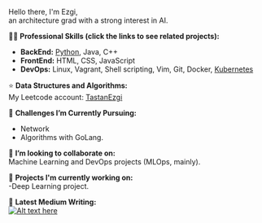 Hello there, I'm Ezgi, </br>
an architecture grad with a strong interest in AI.

👨‍💻 **Professional Skills (click the links to see related projects):** 
- **BackEnd:** [Python](https://github.com/EzgiTastan/PongPy), Java, C++
- **FrontEnd:** HTML, CSS, JavaScript
- **DevOps:** Linux, Vagrant, Shell scripting, Vim, Git, Docker, [Kubernetes](https://github.com/EzgiTastan/k8s)

⭐️ **Data Structures and Algorithms:**  
My Leetcode account: [TastanEzgi](https://leetcode.com/TastanEzgi/)

🌱 **Challenges I’m Currently Pursuing:**  
- Network
- Algorithms with GoLang.

👯 **I’m looking to collaborate on:**  
Machine Learning and DevOps projects (MLOps, mainly).

💼 **Projects I'm currently working on:**  
-Deep Learning project.

📝 **Latest Medium Writing:**  
[![Alt text here](https://nodejs-medium-fetcher.vercel.app/?username=EzgiTastan&limit=1&responseType=svg)](https://medium.com/@EzgiTastan)
